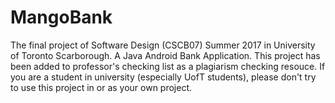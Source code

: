 # MangoBank
The final project of Software Design (CSCB07) Summer 2017 in University of Toronto Scarborough.  A Java Android Bank Application.
This project has been added to professor's checking list as a plagiarism checking resouce. If you are a student in university (especially UofT students), please don't try to use this project in or as your own project. 
